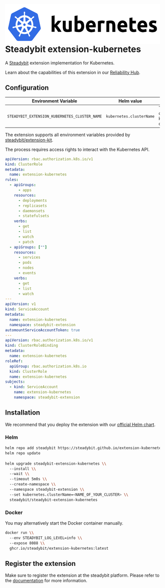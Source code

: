<img src="./logo.png" height="130" align="right" alt="Kubernetes logo depicting a helm next to text 'Kubernetes'">

# Steadybit extension-kubernetes

A [Steadybit](https://www.steadybit.com/) extension implementation for Kubernetes.

Learn about the capabilities of this extension in our [Reliability Hub](https://hub.steadybit.com/extension/com.github.steadybit.extension_kubernetes).

## Configuration

| Environment Variable                          | Helm value               | Meaning                            | required |
|-----------------------------------------------|--------------------------|------------------------------------|----------|
| `STEADYBIT_EXTENSION_KUBERNETES_CLUSTER_NAME` | `kubernetes.clusterName` | The name of the kubernetes cluster | yes      |

The extension supports all environment variables provided by [steadybit/extension-kit](https://github.com/steadybit/extension-kit#environment-variables).

The process requires access rights to interact with the Kubernetes API.

```yaml
apiVersion: rbac.authorization.k8s.io/v1
kind: ClusterRole
metadata:
  name: extension-kubernetes
rules:
  - apiGroups:
      - apps
    resources:
      - deployments
      - replicasets
      - daemonsets
      - statefulsets
    verbs:
      - get
      - list
      - watch
      - patch
  - apiGroups: [""]
    resources:
      - services
      - pods
      - nodes
      - events
    verbs:
      - get
      - list
      - watch
---
apiVersion: v1
kind: ServiceAccount
metadata:
  name: extension-kubernetes
  namespace: steadybit-extension
automountServiceAccountToken: true
---
apiVersion: rbac.authorization.k8s.io/v1
kind: ClusterRoleBinding
metadata:
  name: extension-kubernetes
roleRef:
  apiGroup: rbac.authorization.k8s.io
  kind: ClusterRole
  name: extension-kubernetes
subjects:
  - kind: ServiceAccount
    name: extension-kubernetes
    namespace: steadybit-extension
```

## Installation

We recommend that you deploy the extension with
our [official Helm chart](https://github.com/steadybit/extension-kubernetes/tree/main/charts/steadybit-extension-kubernetes).

### Helm

```sh
helm repo add steadybit https://steadybit.github.io/extension-kubernetes
helm repo update

helm upgrade steadybit-extension-kubernetes \\
  --install \\
  --wait \\
  --timeout 5m0s \\
  --create-namespace \\
  --namespace steadybit-extension \\
  --set kubernetes.clusterName=<NAME_OF_YOUR_CLUSTER> \\
  steadybit/steadybit-extension-kubernetes
```

### Docker

You may alternatively start the Docker container manually.

```sh
docker run \\
  --env STEADYBIT_LOG_LEVEL=info \\
  --expose 8088 \\
  ghcr.io/steadybit/extension-kubernetes:latest
```

## Register the extension

Make sure to register the extension at the steadybit platform. Please refer to
the [documentation](https://docs.steadybit.com/integrate-with-steadybit/extensions/extension-installation) for more information.